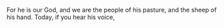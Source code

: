 For he is our God, and we are the people of his pasture, and the sheep of his hand. Today, if you hear his voice,

